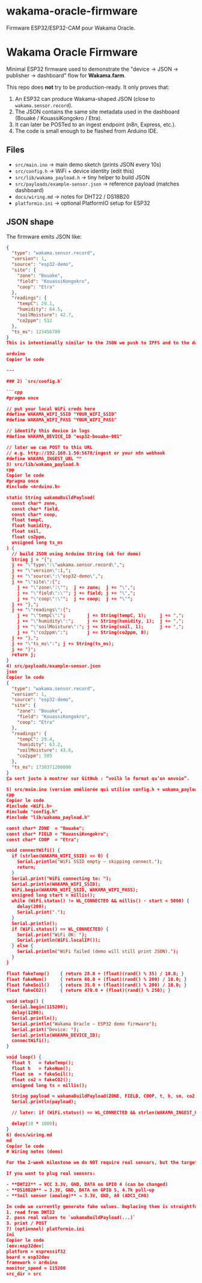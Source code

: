 # wakama-oracle-firmware
Firmware ESP32/ESP32-CAM pour Wakama Oracle.


# Wakama Oracle Firmware

Minimal ESP32 firmware used to demonstrate the "device → JSON → publisher → dashboard" flow for **Wakama.farm**.

This repo does **not** try to be production-ready. It only proves that:
1. An ESP32 can produce Wakama-shaped JSON (close to `wakama.sensor.record`).
2. The JSON contains the same site metadata used in the dashboard (Bouaké / KouassiKongokro / Etra).
3. It can later be POSTed to an ingest endpoint (n8n, Express, etc.).
4. The code is small enough to be flashed from Arduino IDE.

## Files

- `src/main.ino` → main demo sketch (prints JSON every 10s)
- `src/config.h` → WiFi + device identity (edit this)
- `src/lib/wakama_payload.h` → tiny helper to build JSON
- `src/payloads/example-sensor.json` → reference payload (matches dashboard)
- `docs/wiring.md` → notes for DHT22 / DS18B20
- `platformio.ini` → optional PlatformIO setup for ESP32

## JSON shape

The firmware emits JSON like:

```json
{
  "type": "wakama.sensor.record",
  "version": 1,
  "source": "esp32-demo",
  "site": {
    "zone": "Bouake",
    "field": "KouassiKongokro",
    "coop": "Etra"
  },
  "readings": {
    "tempC": 29.1,
    "humidity": 64.5,
    "soilMoisture": 42.7,
    "co2ppm": 512
  },
  "ts_ms": 123456789
}
This is intentionally similar to the JSON we push to IPFS and to the dashboard.

arduino
Copier le code

---

### 2) `src/config.h`

```cpp
#pragma once

// put your local WiFi creds here
#define WAKAMA_WIFI_SSID "YOUR_WIFI_SSID"
#define WAKAMA_WIFI_PASS "YOUR_WIFI_PASS"

// identify this device in logs
#define WAKAMA_DEVICE_ID "esp32-bouake-001"

// later we can POST to this URL
// e.g. http://192.168.1.50:5678/ingest or your n8n webhook
#define WAKAMA_INGEST_URL ""
3) src/lib/wakama_payload.h
cpp
Copier le code
#pragma once
#include <Arduino.h>

static String wakamaBuildPayload(
  const char* zone,
  const char* field,
  const char* coop,
  float tempC,
  float humidity,
  float soil,
  float co2ppm,
  unsigned long ts_ms
) {
  // build JSON using Arduino String (ok for demo)
  String j = "{";
  j += "\"type\":\"wakama.sensor.record\",";
  j += "\"version\":1,";
  j += "\"source\":\"esp32-demo\",";
  j += "\"site\":{";
    j += "\"zone\":\"";  j += zone;  j += "\",";
    j += "\"field\":\""; j += field; j += "\",";
    j += "\"coop\":\"";  j += coop;  j += "\"";
  j += "},";
  j += "\"readings\":{";
    j += "\"tempC\":";        j += String(tempC, 1);     j += ",";
    j += "\"humidity\":";     j += String(humidity, 1);  j += ",";
    j += "\"soilMoisture\":"; j += String(soil, 1);      j += ",";
    j += "\"co2ppm\":";       j += String(co2ppm, 0);
  j += "},";
  j += "\"ts_ms\":"; j += String(ts_ms);
  j += "}";
  return j;
}
4) src/payloads/example-sensor.json
json
Copier le code
{
  "type": "wakama.sensor.record",
  "version": 1,
  "source": "esp32-demo",
  "site": {
    "zone": "Bouake",
    "field": "KouassiKongokro",
    "coop": "Etra"
  },
  "readings": {
    "tempC": 29.4,
    "humidity": 63.2,
    "soilMoisture": 43.8,
    "co2ppm": 505
  },
  "ts_ms": 1730371200000
}
Ça sert juste à montrer sur GitHub : “voilà le format qu’on envoie”.

5) src/main.ino (version améliorée qui utilise config.h + wakama_payload.h)
cpp
Copier le code
#include <WiFi.h>
#include "config.h"
#include "lib/wakama_payload.h"

const char* ZONE  = "Bouake";
const char* FIELD = "KouassiKongokro";
const char* COOP  = "Etra";

void connectWifi() {
  if (strlen(WAKAMA_WIFI_SSID) == 0) {
    Serial.println("WiFi SSID empty – skipping connect.");
    return;
  }
  Serial.print("WiFi connecting to: ");
  Serial.println(WAKAMA_WIFI_SSID);
  WiFi.begin(WAKAMA_WIFI_SSID, WAKAMA_WIFI_PASS);
  unsigned long start = millis();
  while (WiFi.status() != WL_CONNECTED && millis() - start < 5000) {
    delay(200);
    Serial.print(".");
  }
  Serial.println();
  if (WiFi.status() == WL_CONNECTED) {
    Serial.print("WiFi OK: ");
    Serial.println(WiFi.localIP());
  } else {
    Serial.println("WiFi failed (demo will still print JSON).");
  }
}

float fakeTemp()    { return 28.0 + (float)(rand() % 35) / 10.0; }
float fakeHum()     { return 60.0 + (float)(rand() % 200) / 10.0; }
float fakeSoil()    { return 35.0 + (float)(rand() % 200) / 10.0; }
float fakeCO2()     { return 470.0 + (float)(rand() % 250); }

void setup() {
  Serial.begin(115200);
  delay(1200);
  Serial.println();
  Serial.println("Wakama Oracle – ESP32 demo firmware");
  Serial.print("Device: ");
  Serial.println(WAKAMA_DEVICE_ID);
  connectWifi();
}

void loop() {
  float t   = fakeTemp();
  float h   = fakeHum();
  float sm  = fakeSoil();
  float co2 = fakeCO2();
  unsigned long ts = millis();

  String payload = wakamaBuildPayload(ZONE, FIELD, COOP, t, h, sm, co2, ts);
  Serial.println(payload);

  // later: if (WiFi.status() == WL_CONNECTED && strlen(WAKAMA_INGEST_URL) > 0) { ... }

  delay(10 * 1000);
}
6) docs/wiring.md
md
Copier le code
# Wiring notes (demo)

For the 2-week milestone we do NOT require real sensors, but the target MCU is an ESP32 DevKit (common board).

If you want to plug real sensors:

- **DHT22** → VCC 3.3V, GND, DATA on GPIO 4 (can be changed)
- **DS18B20** → 3.3V, GND, DATA on GPIO 5, 4.7k pull-up
- **Soil sensor (analog)** → 3.3V, GND, A0 (ADC1_CH0)

In code we currently generate fake values. Replacing them is straightforward:
1. read from DHT22
2. pass real values to `wakamaBuildPayload(...)`
3. print / POST
7) (optionnel) platformio.ini
ini
Copier le code
[env:esp32dev]
platform = espressif32
board = esp32dev
framework = arduino
monitor_speed = 115200
src_dir = src
